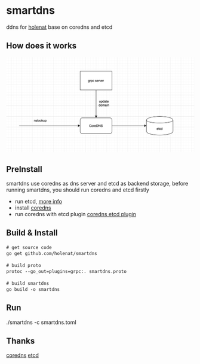 # smartdns
ddns for [holenat](http://holenat.net) base on coredns and etcd

## How does it works

![how does it works](flow.png)

## PreInstall

smartdns use coredns as dns server and etcd as backend storage, before running smartdns, you should run coredns and etcd firstly

- run etcd, [more info](https://etcd.io/)
- install [coredns](https://github.com/coredns/coredns)
- run coredns with etcd plugin [coredns etcd plugin](https://coredns.io/plugins/etcd/)


## Build & Install

```
# get source code
go get github.com/holenat/smartdns

# build proto
protoc --go_out=plugins=grpc:. smartdns.proto

# build smartdns
go build -o smartdns

```

## Run
./smartdns -c smartdns.toml

## Thanks
[coredns](https://github.com/coredns/coredns)
[etcd](https://etcd.io/)
